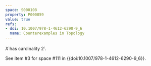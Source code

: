 ```yaml
---
space: S000108
property: P000059
value: true
refs:
- doi: 10.1007/978-1-4612-6290-9_6
  name: Counterexamples in Topology
---
```


$X$ has cardinality $2^{\mathfrak c}$.

See item #3 for space #111 in {{doi:10.1007/978-1-4612-6290-9_6}}.
